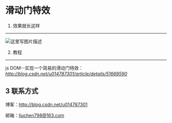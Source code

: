 
滑动门特效
=============

1. 效果就长这样
-------
![这里写图片描述](http://img.blog.csdn.net/20160802104002879)

2. 教程
-------

 js DOM--实现一个简易的滑动门特效：
*http://blog.csdn.net/u014787301/article/details/51669590*


3 联系方式
-------
博客：http://blog.csdn.net/u014787301 

邮箱：liuchen798@163.com

